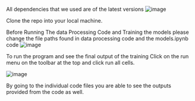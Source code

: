 All dependencies that we used are of the latest versions 
![image](https://github.com/user-attachments/assets/a1be8f82-3f00-4701-921d-4edc6926903f)

Clone the repo into your local machine.

Before Running The data Processing Code and Training the models please change the file paths found in data processing code and the models.ipynb code 
![image](https://github.com/user-attachments/assets/f883b393-ac68-4c67-ad73-02a307002914)



To run the program and see the final output of the training Click on the run menu on the toolbar at the top and click run all cells.

![image](https://github.com/user-attachments/assets/2b1c3bee-a478-4591-96ea-c71d1b7de555)

By going to the individual code files you are able to see the outputs provided from the code as well. 
